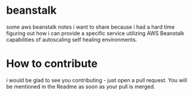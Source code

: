 # beanstalk
some aws beanstalk notes i want to share because i had a hard time
figuring out how i can provide a specific service utilizing AWS Beanstalk capabilities
of autoscaling self healing environments.

# How to contribute
i would be glad to see you contributing - just open a pull request. 
You will be mentioned in the Readme as soon as your pull is merged.

